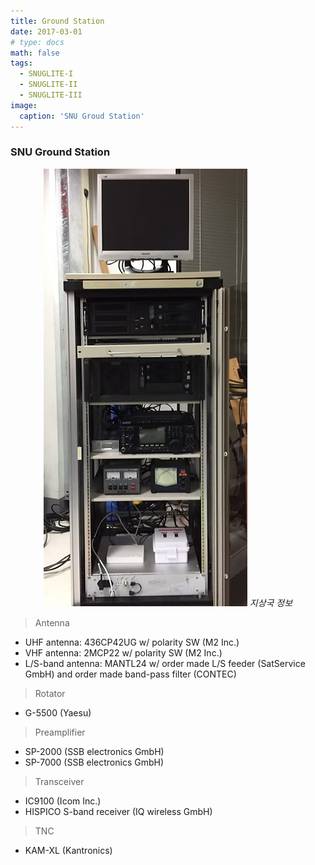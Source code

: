 ```yaml
---
title: Ground Station
date: 2017-03-01
# type: docs
math: false
tags:
  - SNUGLITE-I
  - SNUGLITE-II
  - SNUGLITE-III
image:
  caption: 'SNU Groud Station'
---
```


<!-------------------------------------------------------------------------------------->

### SNU Ground Station

<figure style="text-align: center;">

![gnd-fig1](fig1.png) 
*지상국 정보*

</figure>


> Antenna
  - UHF antenna: 436CP42UG w/ polarity SW (M2 Inc.)
  - VHF antenna: 2MCP22 w/ polarity SW (M2 Inc.)
  - L/S-band antenna: MANTL24 w/ order made L/S feeder (SatService GmbH) and order made band-pass filter (CONTEC)

> Rotator
  - G-5500 (Yaesu)

> Preamplifier
  - SP-2000 (SSB electronics GmbH)
  - SP-7000 (SSB electronics GmbH)

> Transceiver
  - IC9100 (Icom Inc.)
  - HISPICO S-band receiver (IQ wireless GmbH)

> TNC
  - KAM-XL (Kantronics)